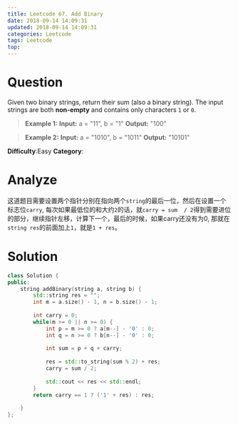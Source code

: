 ```yaml
---
title: Leetcode 67. Add Binary
date: 2018-09-14 14:09:31
updated: 2018-09-14 14:09:31
categories: Leetcode
tags: Leetcode
top:
---
```


# Question

Given two binary strings, return their sum (also a binary string).
The input strings are both  **non-empty**  and contains only characters  `1`  or `0`.

> **Example 1:**
**Input:** a = "11", b = "1"
**Output:** "100"

>**Example 2:**
**Input:** a = "1010", b = "1011"
**Output:** "10101"

**Difficulty**:Easy
**Category**:  
<!--more-->

# Analyze

这道题目需要设置两个指针分别在指向两个`string`的最后一位，然后在设置一个标志位`carry`, 每次如果最低位的和大约`2`的话，就`carry = sum  / 2`得到需要进位的部分，继续指针左移，计算下一个，最后的时候，如果carry还没有为0, 那就在`string res`的前面加上`1`，就是`1 + res`。

# Solution

```cpp
class Solution {
public:
    string addBinary(string a, string b) {
        std::string res = "";
        int m = a.size() - 1, n = b.size() - 1;
        
        int carry = 0;
        while(m >= 0 || n >= 0) {
            int p = m >= 0 ? a[m--] - '0' : 0;
            int q = n >= 0 ? b[n--] - '0' : 0;
            
            int sum = p + q + carry;
           
            res = std::to_string(sum % 2) + res;
            carry = sum / 2;
            
            std::cout << res << std::endl;
        }
        return carry == 1 ? ('1' + res) : res;
        
    }
};
```